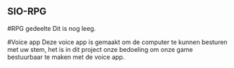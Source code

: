 ## SIO-RPG
#RPG gedeelte
Dit is nog leeg.

#Voice app
Deze voice app is gemaakt om de computer te kunnen besturen met uw stem, het is in dit project onze bedoeling om onze game bestuurbaar te maken met de voice app.
